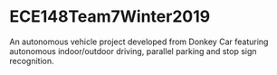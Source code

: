 # ECE148Team7Winter2019
An autonomous vehicle project developed from Donkey Car featuring autonomous indoor/outdoor driving, parallel parking and stop sign recognition.
